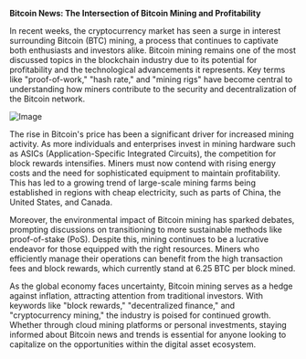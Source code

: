 **Bitcoin News: The Intersection of Bitcoin Mining and Profitability**

In recent weeks, the cryptocurrency market has seen a surge in interest surrounding Bitcoin (BTC) mining, a process that continues to captivate both enthusiasts and investors alike. Bitcoin mining remains one of the most discussed topics in the blockchain industry due to its potential for profitability and the technological advancements it represents. Key terms like "proof-of-work," "hash rate," and "mining rigs" have become central to understanding how miners contribute to the security and decentralization of the Bitcoin network.

![Image](https://github.com/user-attachments/assets/31692037-0104-4703-abd1-696b6a7dd41b)

The rise in Bitcoin's price has been a significant driver for increased mining activity. As more individuals and enterprises invest in mining hardware such as ASICs (Application-Specific Integrated Circuits), the competition for block rewards intensifies. Miners must now contend with rising energy costs and the need for sophisticated equipment to maintain profitability. This has led to a growing trend of large-scale mining farms being established in regions with cheap electricity, such as parts of China, the United States, and Canada.

Moreover, the environmental impact of Bitcoin mining has sparked debates, prompting discussions on transitioning to more sustainable methods like proof-of-stake (PoS). Despite this, mining continues to be a lucrative endeavor for those equipped with the right resources. Miners who efficiently manage their operations can benefit from the high transaction fees and block rewards, which currently stand at 6.25 BTC per block mined.

As the global economy faces uncertainty, Bitcoin mining serves as a hedge against inflation, attracting attention from traditional investors. With keywords like "block rewards," "decentralized finance," and "cryptocurrency mining," the industry is poised for continued growth. Whether through cloud mining platforms or personal investments, staying informed about Bitcoin news and trends is essential for anyone looking to capitalize on the opportunities within the digital asset ecosystem.